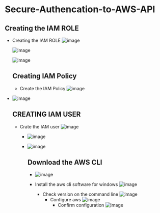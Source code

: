 # Secure-Authencation-to-AWS-API

## Creating the IAM ROLE
- Creating the IAM ROLE
  ![image](https://github.com/user-attachments/assets/808e65ea-02c3-4ea4-af7c-c3f6db0c7e4c)

  ![image](https://github.com/user-attachments/assets/55876283-0f9e-4ea7-9ca7-950201f3a576)

  ![image](https://github.com/user-attachments/assets/61b811a7-238e-452a-8e3d-8bf4e08c9344)

  ## Creating IAM Policy
  - Create the IAM Policy
 ![image](https://github.com/user-attachments/assets/20566057-2013-4dd4-b908-bda175c263af)
- ![image](https://github.com/user-attachments/assets/c40b0249-27db-485c-8f89-2cea8865be6a)

  ## CREATING IAM USER
  - Crate the IAM user
    ![image](https://github.com/user-attachments/assets/5e0a63db-aa6a-4f4c-8166-ba5814f87b1b)
    - ![image](https://github.com/user-attachments/assets/3c7fc548-2a01-4b83-a4fb-24617772c7b0)
    - ![image](https://github.com/user-attachments/assets/ccd473bb-828c-4551-afef-e810c6f6f766)
   
      ## Download the AWS CLI
      - ![image](https://github.com/user-attachments/assets/d1b97ea7-dc5c-47c8-9688-6b4ce98c0a50)
      - Install the aws cli software for windows
        ![image](https://github.com/user-attachments/assets/9b0ad32d-57df-4c2b-93c6-c8cb6c4ed5e1)

        - Check version on the command line
          ![image](https://github.com/user-attachments/assets/efbb2f1d-e723-49e3-9d16-bb9b0b9bd0ae)
          - Configure aws
            ![image](https://github.com/user-attachments/assets/d60bb066-17d8-4e01-9c11-21f71b0c7fc2)
            - Confirm configuration
              ![image](https://github.com/user-attachments/assets/c44b1f3c-04e5-49cf-a60c-2898df443882)




           













  
